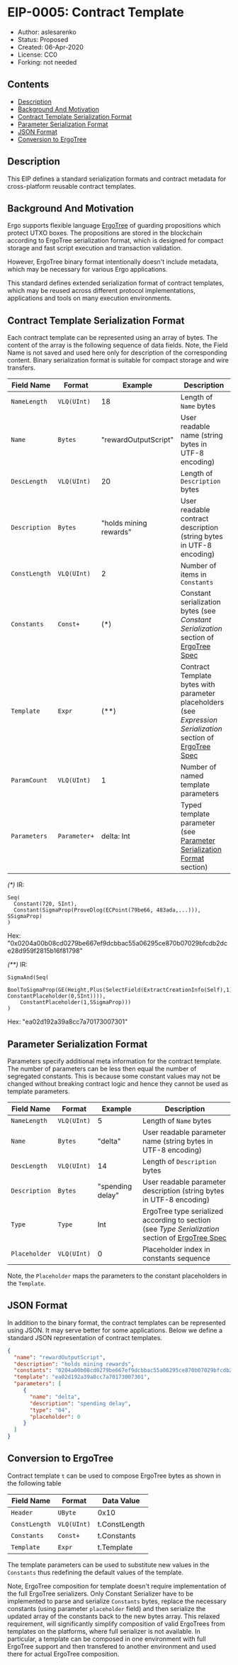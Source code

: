 # EIP-0005: Contract Template

* Author: aslesarenko 
* Status: Proposed
* Created: 06-Apr-2020
* License: CC0
* Forking: not needed 

## Contents
- [Description](#description)
- [Background And Motivation](#background-and-motivation)
- [Contract Template Serialization Format](#contract-template-serialization-format)
- [Parameter Serialization Format](#parameter-serialization-format)
- [JSON Format](#json-format)
- [Conversion to ErgoTree](#conversion-to-ergotree)

## Description 
This EIP defines a standard serialization formats and contract metadata for cross-platform
reusable contract templates.

## Background And Motivation

Ergo supports flexible language [ErgoTree](https://ergoplatform.org/docs/ErgoTree.pdf) of
guarding propositions which protect UTXO boxes. The propositions are stored in the
blockchain according to ErgoTree serialization format, which is designed for compact
storage and fast script execution and transaction validation.

However, ErgoTree binary format intentionally doesn't include metadata, which may be
necessary for various Ergo applications.

This standard defines extended serialization format of contract templates, which may be
reused across different protocol implementations, applications and tools on many
execution environments.

## Contract Template Serialization Format

Each contract template can be represented using an array of bytes. The content of the
array is the following sequence of data fields. Note, the Field Name is not saved and used
here only for description of the corresponding content.
Binary serialization format is suitable for compact storage and wire transfers.


Field Name     |  Format            | Example                | Description
---------------|--------------------|------------------------|-----------
`NameLength`   | `VLQ(UInt)`        | 18                     | Length of `Name` bytes 
`Name`         | `Bytes`            | "rewardOutputScript"   | User readable name (string bytes in UTF-8 encoding)
`DescLength`   | `VLQ(UInt)`        | 20                     | Length of `Description` bytes 
`Description`  | `Bytes`            | "holds mining rewards" | User readable contract description (string bytes in UTF-8 encoding)
`ConstLength`  | `VLQ(UInt)`        | 2                      | Number of items in `Constants` 
`Constants`    | `Const+`           | (*)                    | Constant serialization bytes (see _Constant Serialization_ section of [ErgoTree Spec](https://ergoplatform.org/docs/ErgoTree.pdf)
`Template`     | `Expr`             | (**)                   | Contract Template bytes with parameter placeholders (see _Expression Serialization_ section of [ErgoTree Spec](https://ergoplatform.org/docs/ErgoTree.pdf)
`ParamCount`   | `VLQ(UInt)`        | 1                      | Number of named template parameters
`Parameters`   | `Parameter+`       | delta: Int             | Typed template parameter (see [Parameter Serialization Format](#parameter-serialization-format) section)

_(*)_
IR: 
```
Seq(
  Constant(720, SInt), 
  Constant(SigmaProp(ProveDlog(ECPoint(79be66, 483ada,...))), SSigmaProp)
)
```
Hex: "0x0204a00b08cd0279be667ef9dcbbac55a06295ce870b07029bfcdb2dce28d959f2815b16f81798"

_(**)_
IR: 
```
SigmaAnd(Seq(
    BoolToSigmaProp(GE(Height,Plus(SelectField(ExtractCreationInfo(Self),1), ConstantPlaceholder(0,SInt)))),
    ConstantPlaceholder(1,SSigmaProp)))
)
```
Hex: "ea02d192a39a8cc7a70173007301"

## Parameter Serialization Format

Parameters specify additional meta information for the contract template. The number of
parameters can be less then equal the number of segregated constants. This is because some
constant values may not be changed without breaking contract logic and hence they cannot
be used as template parameters.

Field Name     |  Format            | Example             | Description
---------------|--------------------|---------------------|-----------
`NameLength`   | `VLQ(UInt)`        | 5                   | Length of `Name` bytes 
`Name`         | `Bytes`            | "delta"             | User readable parameter name (string bytes in UTF-8 encoding)
`DescLength`   | `VLQ(UInt)`        | 14                  | Length of `Description` bytes 
`Description`  | `Bytes`            | "spending delay"    | User readable parameter description (string bytes in UTF-8 encoding)
`Type`         | `Type`             | Int                 | ErgoTree type serialized according to section (see _Type Serialization_ section of [ErgoTree Spec](https://ergoplatform.org/docs/ErgoTree.pdf)
`Placeholder`  | `VLQ(UInt)`        | 0                   | Placeholder index in constants sequence 

Note, the `Placeholder` maps the parameters to the constant placeholders in the
`Template`.

## JSON Format

In addition to the binary format, the contract templates can be represented using JSON.
It may serve better for some applications. Below we define a standard JSON representation
of contract templates.

```json
{
  "name": "rewardOutputScript",
  "description": "holds mining rewards",
  "constants": "0204a00b08cd0279be667ef9dcbbac55a06295ce870b07029bfcdb2dce28d959f2815b16f81798",
  "template": "ea02d192a39a8cc7a70173007301",
  "parameters": [
     { 
       "name": "delta",
       "description": "spending delay",
       "type": "04",
       "placeholder": 0
     }
  ]
}
```

## Conversion to ErgoTree

Contract template `t` can be used to compose ErgoTree bytes as shown in the following
table

Field Name     |  Format            | Data Value             
---------------|--------------------|------------------------
`Header`       | `UByte`            | 0x10                   
`ConstLength`  | `VLQ(UInt)`        | t.ConstLength          
`Constants`    | `Const+`           | t.Constants            
`Template`     | `Expr`             | t.Template             

The template parameters can be used to substitute new values in the `Constants` thus
redefining the default values of the template. 

Note, ErgoTree composition for template doesn't require implementation of the full
ErgoTree serializers. Only Constant Serializer have to be implemented to parse and
serialize `Constants` bytes, replace the necessary constants (using parameter
`placeholder` field) and then serialize the updated array of the constants back to the new
bytes array. This relaxed requirement, will significantly simplify composition of valid
ErgoTrees from templates on the platforms, where full serializer is not available.
In particular, a template can be composed in one environment with full ErgoTree support and
then transfered to another environment and used there for actual ErgoTree composition.
